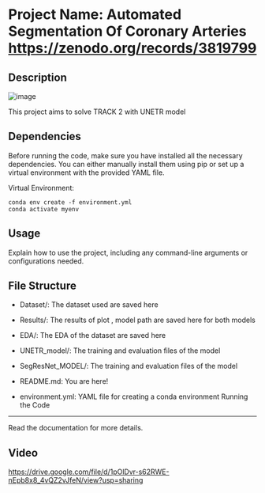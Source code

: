 Project Name: Automated Segmentation Of Coronary Arteries
https://zenodo.org/records/3819799 
============

Description
-----------
![image](https://github.com/user-attachments/assets/99823361-8e6a-4a7b-990a-c486b74c6576)

This project aims to solve TRACK 2 with UNETR model

Dependencies
------------

Before running the code, make sure you have installed all the necessary dependencies. You can either manually install them using pip or set up a virtual environment with the provided YAML file.


Virtual Environment:

    conda env create -f environment.yml
    conda activate myenv

Usage
-----

Explain how to use the project, including any command-line arguments or configurations needed.

File Structure
--------------

- Dataset/: The dataset used are saved here
- Results/: The results of plot , model path are saved here for both models
- EDA/: The EDA of the dataset are saved here
- UNETR_model/: The training and evaluation files of the model
- SegResNet_MODEL/: The training and evaluation files of the model

- README.md: You are here!
- environment.yml: YAML file for creating a conda environment
Running the Code
----------------

Read the documentation for more details.

Video
----------------
https://drive.google.com/file/d/1pOlDvr-s62RWE-nEpb8x8_4vQZ2vJfeN/view?usp=sharing 
